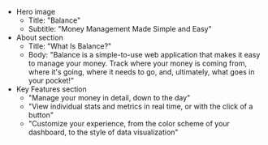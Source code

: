 - Hero image
  - Title: "Balance"
  - Subtitle: "Money Management Made Simple and Easy"
- About section
  - Title: "What Is Balance?"
  - Body: "Balance is a simple-to-use web application that makes it easy to manage your money. Track where your money is coming from, where it's going, where it needs to go, and, ultimately, what goes in your pocket!"
- Key Features section
  - "Manage your money in detail, down to the day"
  - "View individual stats and metrics in real time, or with the click of a button"
  - "Customize your experience, from the color scheme of your dashboard, to the style of data visualization"
